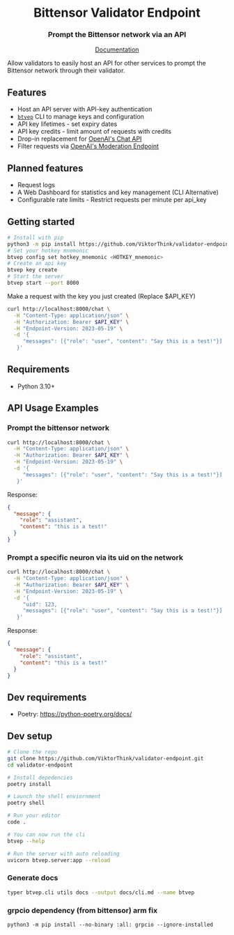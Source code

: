 <div align="center">

# **Bittensor Validator Endpoint**

### Prompt the Bittensor network via an API <!-- omit in toc -->

[Documentation](./docs)

</div>

Allow validators to easily host an API for other services to prompt the Bittensor network through their validator.

## Features

- Host an API server with API-key authentication
- [`btvep`](./docs/cli.md) CLI to manage keys and configuration
- API key lifetimes - set expiry dates
- API key credits - limit amount of requests with credits
- Drop-in replacement for [OpenAI's Chat API](https://platform.openai.com/docs/api-reference/chat)
- Filter requests via [OpenAI's Moderation Endpoint](https://platform.openai.com/docs/guides/moderation/overview)

## Planned features

- Request logs
- A Web Dashboard for statistics and key management (CLI Alternative)
- Configurable rate limits - Restrict requests per minute per api_key

## Getting started

```bash
# Install with pip
python3 -m pip install https://github.com/ViktorThink/validator-endpoint/raw/main/dist/btvep-0.1.0-py3-none-any.whl
# Set your hotkey mnemonic
btvep config set hotkey_mnemonic <HOTKEY_mnemonic>
# Create an api key
btvep key create
# Start the server
btvep start --port 8000
```

Make a request with the key you just created (Replace $API_KEY)

```bash
curl http://localhost:8000/chat \
  -H "Content-Type: application/json" \
  -H "Authorization: Bearer $API_KEY" \
  -H "Endpoint-Version: 2023-05-19" \
  -d '{
     "messages": [{"role": "user", "content": "Say this is a test!"}]
   }'
```

## Requirements

- Python 3.10+

## API Usage Examples

### Prompt the bittensor network

```bash
curl http://localhost:8000/chat \
  -H "Content-Type: application/json" \
  -H "Authorization: Bearer $API_KEY" \
  -H "Endpoint-Version: 2023-05-19" \
  -d '{
     "messages": [{"role": "user", "content": "Say this is a test!"}]
   }'
```

Response:

```json
{
  "message": {
    "role": "assistant",
    "content": "this is a test!"
  }
}
```

### Prompt a specific neuron via its uid on the network

```bash
curl http://localhost:8000/chat \
  -H "Content-Type: application/json" \
  -H "Authorization: Bearer $API_KEY" \
  -H "Endpoint-Version: 2023-05-19" \
  -d '{
     "uid": 123,
     "messages": [{"role": "user", "content": "Say this is a test!"}]
   }'
```

Response:

```json
{
  "message": {
    "role": "assistant",
    "content": "this is a test!"
  }
}
```

## Dev requirements

- Poetry: https://python-poetry.org/docs/

## Dev setup

```bash
# Clone the repo
git clone https://github.com/ViktorThink/validator-endpoint.git
cd validator-endpoint

# Install depedencies
poetry install

# Launch the shell enviornment
poetry shell

# Run your editor
code .

# You can now run the cli
btvep --help

# Run the server with auto reloading
uvicorn btvep.server:app --reload
```

### Generate docs

```bash
typer btvep.cli utils docs --output docs/cli.md --name btvep
```

### grpcio dependency (from bittensor) arm fix

```
python3 -m pip install --no-binary :all: grpcio --ignore-installed
```

